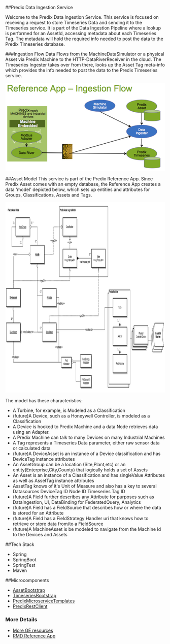 ##Predix Data Ingestion Service

Welcome to the Predix Data Ingestion Service.  This service is focused on receiving a request to store Timeseries Data and sending it to the Timeseries service.  It is part of the Data Ingestion Pipeline where a lookup is performed for an AssetId, accessing metadata about each Timeseries Tag.  The metadata will hold the required info needed to post the data to the Predix Timeseries database.

###Ingestion Flow
Data Flows from the MachineDataSimulator or a physical Asset via Predix Machine to the HTTP-DataRiverReceiver in the cloud.  The Timeseries Ingester takes over from there, looks up the Asset Tag meta-info which provides the info needed to post the data to the Predix Timeseries service.


<img src='images/RefApp-IngestionFlow.png' >

##Asset Model
This service is part of the Predix Reference App.  Since Predix Asset comes with an empty database, the Reference App creates a data 'model' depicted below, which sets up entities and attributes for Groups, Classifications, Assets and Tags.

<img src=images/AssetModel.png width=1200 height=600>

The model has these characteristics:
- A Turbine, for example,  is Modeled as a Classification
- (future)A Device, such as a Honeywell Controller, is modeled as a Classification
- A Device is hooked to Predix Machine and a data Node retrieves data using an Adapter.  
- A Predix Machine can talk to many Devices on many Industrial Machines
- A Tag represents a Timeseries Data parameter, either raw sensor data or calculated data
- (future)A DeviceAsset is an instance of a Device classification and has DeviceTag instance attributes
- An AssetGroup can be a location (Site,Plant,etc) or an entity(Enterprise,City,County) that logically holds a set of Assets
- An Asset is an instance of a Classification and has singleValue Attributes as well as AssetTag instance attributes
- AssetTag knows of it's Unit of Measure and also has a key to several Datasources
DeviceTag ID
Node ID
Timeseries Tag ID
- (future)A Field further describes any Attribute for purposes such as DataIngestion, UI, DataBinding for FederatedQuery, Analytics
- (future)A Field has a FieldSource that describes how or where the data is stored for an Attribute
- (future)A Field has a FieldStrategy Handler uri that knows how to retrieve or store data from/to a FieldSource
- (future)A MachineAsset is be modeled to navigate from the Machine Id to the Devices and Assets

##Tech Stack
- Spring
- SpringBoot
- SpringTest
- Maven

##Microcomponents
- [AssetBootstrap](https://github.com/PredixDev/asset-bootstrap)
- [TimeseriesBootstrap](https://github.com/predixdev/timeseries-bootstrap)
- [PredixMicroserviceTemplates](https://github.com/predixdev/predix-microservice-templates)
- [PredixRestClient](https://github.com/predixdev/predix-rest-client)

### More Details
* [More GE resources](https://github.com/PredixDev/predix-rmd-ref-app/blob/master/docs/resources.md)
* [RMD Reference App](http://github.com/predixdev/predix-rmd-ref-app)
